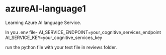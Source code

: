 # azureAI-language1
Learning Azure AI language Service.


In you .env file- 
AI_SERVICE_ENDPOINT=your_cognitive_services_endpoint
AI_SERVICE_KEY=your_cognitive_services_key

run the python file with your text file in reviews folder.